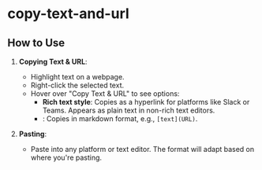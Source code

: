 # copy-text-and-url



## How to Use

1. **Copying Text & URL**:
   - Highlight text on a webpage.
   - Right-click the selected text.
   - Hover over "Copy Text & URL" to see options:
     - **Rich text style**: Copies as a hyperlink for platforms like Slack or Teams. Appears as plain text in non-rich text editors.
     - **[]()**: Copies in markdown format, e.g., `[text](URL)`.

2. **Pasting**:
   - Paste into any platform or text editor. The format will adapt based on where you're pasting.
